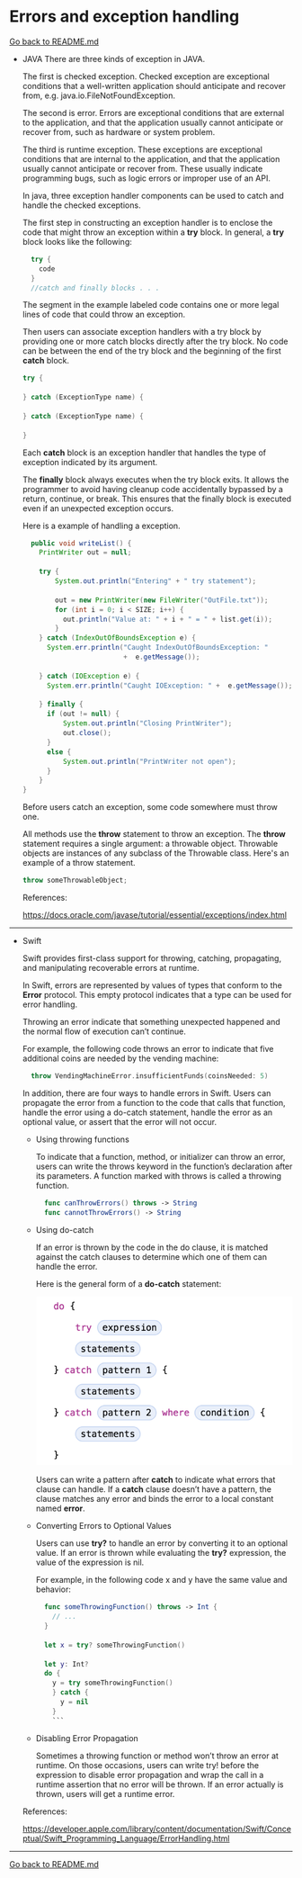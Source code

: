# Errors and exception handling

[Go back to README.md](README.md)

* JAVA
  There are three kinds of exception in JAVA.

  The first is checked exception. Checked exception are exceptional conditions that a well-written application should anticipate and recover from, e.g. java.io.FileNotFoundException.

  The second is error. Errors are exceptional conditions that are external to the application, and that the application usually cannot anticipate or recover from, such as hardware or system problem.

  The third is runtime exception. These exceptions are exceptional conditions that are internal to the application, and that the application usually cannot anticipate or recover from. These usually indicate programming bugs, such as logic errors or improper use of an API.

  In java, three exception handler components can be used to catch and handle the checked exceptions.

  The first step in constructing an exception handler is to enclose the code that might throw an exception within a **try** block. In general, a **try** block looks like the following:

  ```JAVA
    try {
      code
    }
    //catch and finally blocks . . .
  ```
  The segment in the example labeled code contains one or more legal lines of code that could throw an exception.

  Then users can associate exception handlers with a try block by providing one or more catch blocks directly after the try block. No code can be between the end of the try block and the beginning of the first **catch** block.

  ```JAVA
  try {

  } catch (ExceptionType name) {

  } catch (ExceptionType name) {

  }
  ```
  Each **catch** block is an exception handler that handles the type of exception indicated by its argument.

  The **finally** block always executes when the try block exits. It allows the programmer to avoid having cleanup code accidentally bypassed by a return, continue, or break. This ensures that the finally block is executed even if an unexpected exception occurs.

  Here is a example of handling a exception.

  ```JAVA
    public void writeList() {
      PrintWriter out = null;

      try {
          System.out.println("Entering" + " try statement");

          out = new PrintWriter(new FileWriter("OutFile.txt"));
          for (int i = 0; i < SIZE; i++) {
            out.println("Value at: " + i + " = " + list.get(i));
          }
      } catch (IndexOutOfBoundsException e) {
        System.err.println("Caught IndexOutOfBoundsException: "
                           +  e.getMessage());

      } catch (IOException e) {
        System.err.println("Caught IOException: " +  e.getMessage());

      } finally {
        if (out != null) {
            System.out.println("Closing PrintWriter");
            out.close();
        }
        else {
            System.out.println("PrintWriter not open");
        }
      }
  }
  ```

  Before users catch an exception, some code somewhere must throw one.

  All methods use the **throw** statement to throw an exception. The **throw** statement requires a single argument: a throwable object. Throwable objects are instances of any subclass of the Throwable class. Here's an example of a throw statement.

  ```JAVA
  throw someThrowableObject;
  ```
  References:

  <https://docs.oracle.com/javase/tutorial/essential/exceptions/index.html>

---
* Swift

  Swift provides first-class support for throwing, catching, propagating, and manipulating recoverable errors at runtime.

  In Swift, errors are represented by values of types that conform to the **Error** protocol. This empty protocol indicates that a type can be used for error handling.

  Throwing an error indicate that something unexpected happened and the normal flow of execution can’t continue.

  For example, the following code throws an error to indicate that five additional coins are needed by the vending machine:

  ```Swift
    throw VendingMachineError.insufficientFunds(coinsNeeded: 5)
  ```

  In addition, there are four ways to handle errors in Swift. Users can propagate the error from a function to the code that calls that function, handle the error using a do-catch statement, handle the error as an optional value, or assert that the error will not occur.

  * Using throwing functions

    To indicate that a function, method, or initializer can throw an error, users can write the throws keyword in the function’s declaration after its parameters. A function marked with throws is called a throwing function.

    ```Swift
      func canThrowErrors() throws -> String
      func cannotThrowErrors() -> String
      ```

  * Using do-catch

    If an error is thrown by the code in the do clause, it is matched against the catch clauses to determine which one of them can handle the error.

    Here is the general form of a **do-catch** statement:

    <img src="images/swift-do-catch.png">

    Users can  write a pattern after **catch** to indicate what errors that clause can handle. If a **catch** clause doesn’t have a pattern, the clause matches any error and binds the error to a local constant named **error**.

  * Converting Errors to Optional Values

    Users can use **try?** to handle an error by converting it to an optional value. If an error is thrown while evaluating the **try?** expression, the value of the expression is nil.

    For example, in the following code x and y have the same value and behavior:

    ```Swift
      func someThrowingFunction() throws -> Int {
        // ...
      }

      let x = try? someThrowingFunction()

      let y: Int?
      do {
        y = try someThrowingFunction()
        } catch {
          y = nil
        }
        ```

  * Disabling Error Propagation

    Sometimes a throwing function or method won’t throw an error at runtime. On those occasions, users can write try! before the expression to disable error propagation and wrap the call in a runtime assertion that no error will be thrown. If an error actually is thrown, users will get a runtime error.

  References:

  <https://developer.apple.com/library/content/documentation/Swift/Conceptual/Swift_Programming_Language/ErrorHandling.html>

---
[Go back to README.md](README.md)
